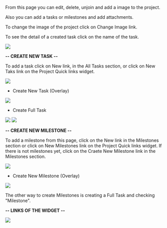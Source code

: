 From this page you can edit, delete, unjoin and add a image to the project.

Also you can add a tasks or milestones and add attachments.

To change the image of the project click on Change Image link.

To see the detail of a created task click on the name of the task.

<img src='http://projectforce.googlecode.com/svn/wiki/images/New/Project Detail 3.png' />

**-- CREATE NEW TASK --**

To add a task click on New link, in the All Tasks section, or click on New Taks link on the Project Quick links widget.

<img src='http://projectforce.googlecode.com/svn/wiki/images/New/Project Detail 1.png' />

- Create New Task (Overlay)

<img src='http://projectforce.googlecode.com/svn/wiki/images/New/Create task 1.PNG' />

- Create Full Task

<img src='http://projectforce.googlecode.com/svn/wiki/images/New/Create task 3.png' />

<img src='http://projectforce.googlecode.com/svn/wiki/images/New/Create task 2.png' />

**-- CREATE NEW MILESTONE --**

To add a milestone from this page, click on the New link in the Milestones section or click on New Milestones link on the Project Quick links widget. If there is not milestones yet, click on the Craete New Milestone link in the Milestones section.

<img src='http://projectforce.googlecode.com/svn/wiki/images/New/Project Detail 2.png' />

- Create New Milestone (Overlay)

<img src='http://projectforce.googlecode.com/svn/wiki/images/New/Create Milestone.PNG' />

The other way to create Milestones is creating a Full Task and checking "Milestone".

**-- LINKS OF THE WIDGET --**

<img src='http://projectforce.googlecode.com/svn/wiki/images/New/Widgets2.png' />